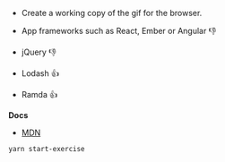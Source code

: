 * Create a working copy of the gif for the browser.

* App frameworks such as React, Ember or Angular 👎
* jQuery 👎
* Lodash 👍
* Ramda 👍

**Docs**

* [MDN](https://developer.mozilla.org/en/docs/Web/JavaScript/Reference/Global_Objects/Array/reduce)



`yarn start-exercise`
